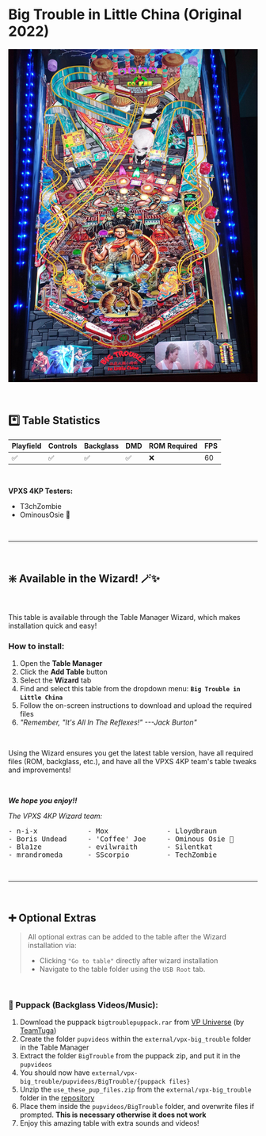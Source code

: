 ﻿# Big Trouble in Little China (Original 2022)

![Table Preview](../../images/vpx-big_trouble.jpg)

<br>

## *️⃣  Table Statistics

| Playfield | Controls | Backglass | DMD | ROM Required | FPS | 
|-----------|----------|-----------|-----|--------------|-----|
| :white_check_mark: | :white_check_mark: | :white_check_mark: | :white_check_mark: | :x: | 60 |

<br>

**VPXS 4KP Testers:**
  - T3chZombie
  - OminousOsie 🌸

<br>

---

<br>

## ❇️ Available in the Wizard! 🪄✨

<br>

This table is available through the Table Manager Wizard, which makes installation quick and easy!

### How to install:

1.  Open the **Table Manager**
2.  Click the **Add Table** button
3.  Select the **Wizard** tab
4.  Find and select this table from the dropdown menu: **`Big Trouble in Little China`**
5.  Follow the on-screen instructions to download and upload the required files
6. *"Remember, \"It's All In The Reflexes!\" ---Jack Burton"*

<br>

Using the Wizard ensures you get the latest table version, have all required files (ROM, backglass, etc.), and have all the VPXS 4KP team's table tweaks and improvements!

<br>

__*We hope you enjoy!!*__

*The VPXS 4KP Wizard team:*
<pre>
- n-i-x            - Mox              - Lloydbraun
- Boris Undead     - 'Coffee' Joe     - Ominous Osie 🌸
- Bla1ze           - evilwraith       - Silentkat        
- mrandromeda      - SScorpio         - TechZombie
</pre>

<br>

---

<br>

## ➕ Optional Extras

> All optional extras can be added to the table after the Wizard installation via: 
> -  Clicking `"Go to table"` directly after wizard installation
> -  Navigate to the table folder using the `USB Root` tab.

<br>

### 🎦 Puppack (Backglass Videos/Music):

1.  Download the puppack `bigtroublepuppack.rar` from [VP Universe](https://vpuniverse.com/files/file/11312-big-trouble-in-little-china/?do=download) (by [TeamTuga](https://vpuniverse.com/profile/31843-teamtuga/))
2.  Create the folder `pupvideos` within the `external/vpx-big_trouble` folder in the Table Manager
3.  Extract the folder `BigTrouble` from the puppack zip, and put it in the `pupvideos`
4.  You should now have `external/vpx-big_trouble/pupvideos/BigTrouble/{puppack files}`
5.  Unzip the `use_these_pup_files.zip` from the `external/vpx-big_trouble` folder in the [repository](https://github.com/LegendsUnchained/vpx-standalone-alp4k/tree/main/external/vpx-big_trouble)
6.  Place them inside the `pupvideos/BigTrouble` folder, and overwrite files if prompted.  **This is necessary otherwise it does not work**
7. Enjoy this amazing table with extra sounds and videos! 


<br>
<br>
<br>
<br>
<br>
